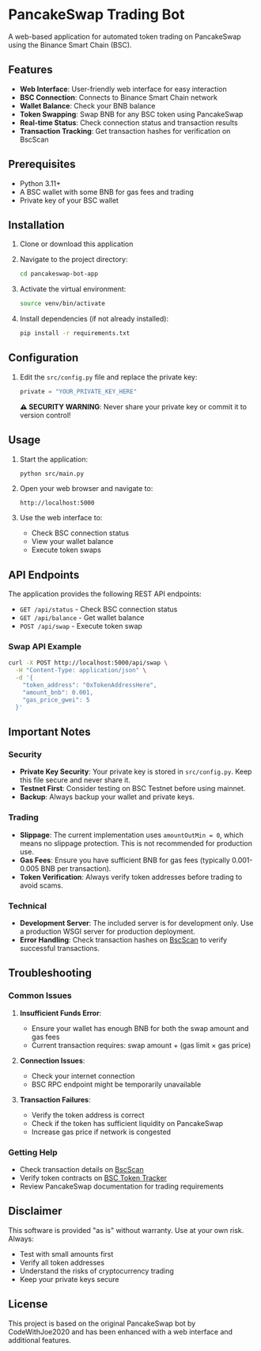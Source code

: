 # PancakeSwap Trading Bot

A web-based application for automated token trading on PancakeSwap using the Binance Smart Chain (BSC).

## Features

- **Web Interface**: User-friendly web interface for easy interaction
- **BSC Connection**: Connects to Binance Smart Chain network
- **Wallet Balance**: Check your BNB balance
- **Token Swapping**: Swap BNB for any BSC token using PancakeSwap
- **Real-time Status**: Check connection status and transaction results
- **Transaction Tracking**: Get transaction hashes for verification on BscScan

## Prerequisites

- Python 3.11+
- A BSC wallet with some BNB for gas fees and trading
- Private key of your BSC wallet

## Installation

1. Clone or download this application
2. Navigate to the project directory:
   ```bash
   cd pancakeswap-bot-app
   ```

3. Activate the virtual environment:
   ```bash
   source venv/bin/activate
   ```

4. Install dependencies (if not already installed):
   ```bash
   pip install -r requirements.txt
   ```

## Configuration

1. Edit the `src/config.py` file and replace the private key:
   ```python
   private = "YOUR_PRIVATE_KEY_HERE"
   ```

   **⚠️ SECURITY WARNING**: Never share your private key or commit it to version control!

## Usage

1. Start the application:
   ```bash
   python src/main.py
   ```

2. Open your web browser and navigate to:
   ```
   http://localhost:5000
   ```

3. Use the web interface to:
   - Check BSC connection status
   - View your wallet balance
   - Execute token swaps

## API Endpoints

The application provides the following REST API endpoints:

- `GET /api/status` - Check BSC connection status
- `GET /api/balance` - Get wallet balance
- `POST /api/swap` - Execute token swap

### Swap API Example

```bash
curl -X POST http://localhost:5000/api/swap \
  -H "Content-Type: application/json" \
  -d '{
    "token_address": "0xTokenAddressHere",
    "amount_bnb": 0.001,
    "gas_price_gwei": 5
  }'
```

## Important Notes

### Security
- **Private Key Security**: Your private key is stored in `src/config.py`. Keep this file secure and never share it.
- **Testnet First**: Consider testing on BSC Testnet before using mainnet.
- **Backup**: Always backup your wallet and private keys.

### Trading
- **Slippage**: The current implementation uses `amountOutMin = 0`, which means no slippage protection. This is not recommended for production use.
- **Gas Fees**: Ensure you have sufficient BNB for gas fees (typically 0.001-0.005 BNB per transaction).
- **Token Verification**: Always verify token addresses before trading to avoid scams.

### Technical
- **Development Server**: The included server is for development only. Use a production WSGI server for production deployment.
- **Error Handling**: Check transaction hashes on [BscScan](https://bscscan.com) to verify successful transactions.

## Troubleshooting

### Common Issues

1. **Insufficient Funds Error**:
   - Ensure your wallet has enough BNB for both the swap amount and gas fees
   - Current transaction requires: swap amount + (gas limit × gas price)

2. **Connection Issues**:
   - Check your internet connection
   - BSC RPC endpoint might be temporarily unavailable

3. **Transaction Failures**:
   - Verify the token address is correct
   - Check if the token has sufficient liquidity on PancakeSwap
   - Increase gas price if network is congested

### Getting Help

- Check transaction details on [BscScan](https://bscscan.com)
- Verify token contracts on [BSC Token Tracker](https://bscscan.com/tokens)
- Review PancakeSwap documentation for trading requirements

## Disclaimer

This software is provided "as is" without warranty. Use at your own risk. Always:
- Test with small amounts first
- Verify all token addresses
- Understand the risks of cryptocurrency trading
- Keep your private keys secure

## License

This project is based on the original PancakeSwap bot by CodeWithJoe2020 and has been enhanced with a web interface and additional features.

